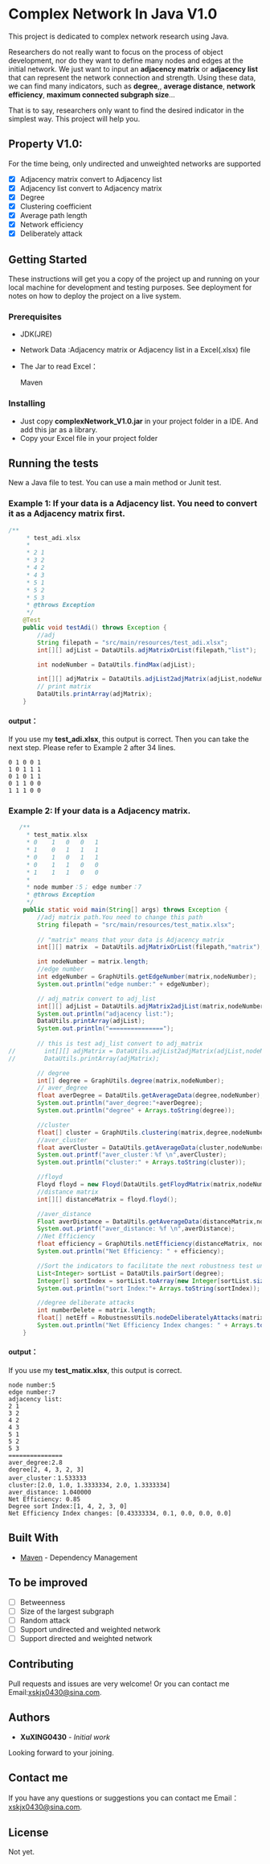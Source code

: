 

# Complex Network In Java V1.0

This project is dedicated to complex network research using Java.

Researchers do not really want to focus on the process of object development, nor do they want to define many nodes and edges at the initial network. We just want to input an **adjacency matrix** or **adjacency list** that can represent the network connection and strength. Using these data, we can find many indicators, such as **degree**,, **average distance**, **network efficiency**, **maximum connected subgraph size**... 

That is to say, researchers only want to find the desired indicator in the simplest way. This project will help you.

## Property  V1.0:

For the time being, only undirected and unweighted networks are supported

- [x] Adjacency matrix convert to Adjacency list
- [x] Adjacency list convert to Adjacency matrix
- [x] Degree
- [x] Clustering coefficient
- [x] Average path length
- [x] Network efficiency
- [x] Deliberately attack 

## Getting Started

These instructions will get you a copy of the project up and running on your local machine for development and testing purposes. See deployment for notes on how to deploy the project on a live system.

### Prerequisites

* JDK(JRE)

* Network Data :Adjacency matrix
  or Adjacency list in a Excel(.xlsx) file
  
* The Jar to read Excel：

  Maven 

### Installing

* Just copy **complexNetwork_V1.0.jar** in your project folder in a IDE. And add this jar as a library.  
* Copy your Excel file in your project folder

## Running the tests

New a Java file to test. You can use a main method or Junit test.

### Example 1: If your data is a  Adjacency list. You need to convert it as a  Adjacency matrix first.

```java
/**
     * test_adi.xlsx
     * 
     * 2 1
     * 3 2
     * 4 2
     * 4 3
     * 5 1
     * 5 2
     * 5 3
     * @throws Exception
     */
    @Test
    public void testAdi() throws Exception {
        //adj
        String filepath = "src/main/resources/test_adi.xlsx";
        int[][] adjList = DataUtils.adjMatrixOrList(filepath,"list");

        int nodeNumber = DataUtils.findMax(adjList);

        int[][] adjMatrix = DataUtils.adjList2adjMatrix(adjList,nodeNumber);
        // print matrix
        DataUtils.printArray(adjMatrix);
    }
```

#### output：

If you use my **test_adi.xlsx**, this output is correct. Then you can take the next step. Please refer to   Example 2 after 34 lines.

```
0 1 0 0 1 
1 0 1 1 1 
0 1 0 1 1 
0 1 1 0 0 
1 1 1 0 0
```



###  Example 2: If your data is a  Adjacency matrix.

```java
   /**
     * test_matix.xlsx
     * 0	1	0	0	1
     * 1	0	1	1	1
     * 0	1	0	1	1
     * 0	1	1	0	0
     * 1	1	1	0	0
     *
     * node mumber：5； edge number：7
     * @throws Exception
     */
    public static void main(String[] args) throws Exception {
        //adj matrix path.You need to change this path
        String filepath = "src/main/resources/test_matix.xlsx";
        
        // "matrix" means that your data is Adjacency matrix
        int[][] matrix  = DataUtils.adjMatrixOrList(filepath,"matrix");

        int nodeNumber = matrix.length;
        //edge number
        int edgeNumber = GraphUtils.getEdgeNumber(matrix,nodeNumber);
        System.out.println("edge number:" + edgeNumber);

        // adj_matrix convert to adj_list
        int[][] adjList = DataUtils.adjMatrix2adjList(matrix,nodeNumber);
        System.out.println("adjacency list:");
        DataUtils.printArray(adjList);
        System.out.println("===============");
        
        // this is test adj_list convert to adj_matrix
//        int[][] adjMatrix = DataUtils.adjList2adjMatrix(adjList,nodeNumber);
//        DataUtils.printArray(adjMatrix);

        // degree
        int[] degree = GraphUtils.degree(matrix,nodeNumber);
        // aver_degree
        float averDegree = DataUtils.getAverageData(degree,nodeNumber);
        System.out.println("aver_degree:"+averDegree);
        System.out.println("degree" + Arrays.toString(degree));

        //cluster
        float[] cluster = GraphUtils.clustering(matrix,degree,nodeNumber);
        //aver_cluster
        float averCluster = DataUtils.getAverageData(cluster,nodeNumber);
        System.out.printf("aver_cluster：%f \n",averCluster);
        System.out.println("cluster:" + Arrays.toString(cluster));

        //floyd
        Floyd floyd = new Floyd(DataUtils.getFloydMatrix(matrix,nodeNumber));
        //distance matrix
        int[][] distanceMatrix = floyd.floyd();

        //aver_distance
        Float averDistance = DataUtils.getAverageData(distanceMatrix,nodeNumber);
        System.out.printf("aver_distance: %f \n",averDistance);
        //Net Efficiency
        float efficiency = GraphUtils.netEfficiency(distanceMatrix, nodeNumber);
        System.out.println("Net Efficiency: " + efficiency);

        //Sort the indicators to facilitate the next robustness test under deliberate attacks
        List<Integer> sortList = DataUtils.pairSort(degree);
        Integer[] sortIndex = sortList.toArray(new Integer[sortList.size()]);
        System.out.println("sort Index:"+ Arrays.toString(sortIndex));

	    //degree deliberate attacks
        int numberDelete = matrix.length;
        float[] netEff = RobustnessUtils.nodeDeliberatelyAttacks(matrix,sortIndex,numberDelete,nodeNumber);
        System.out.println("Net Efficiency Index changes: " + Arrays.toString(netEff));
    }

```

#### output：

If you use my **test_matix.xlsx**, this output is correct.

```
node number:5
edge number:7
adjacency list:
2 1 
3 2 
4 2 
4 3 
5 1 
5 2 
5 3 
===============
aver_degree:2.8
degree[2, 4, 3, 2, 3]
aver_cluster：1.533333 
cluster:[2.0, 1.0, 1.3333334, 2.0, 1.3333334]
aver_distance: 1.040000 
Net Efficiency: 0.85
Degree sort Index:[1, 4, 2, 3, 0]
Net Efficiency Index changes: [0.43333334, 0.1, 0.0, 0.0, 0.0]
```

## Built With

- [Maven](https://maven.apache.org/) - Dependency Management

## To be improved

- [ ] Betweenness
- [ ] Size of the largest subgraph
- [ ] Random attack
- [ ] Support undirected and weighted network
- [ ] Support directed and weighted network

## Contributing

Pull requests and issues are very welcome! Or you can contact me Email:xskjx0430@sina.com.

## Authors

- **XuXING0430** - *Initial work* 

Looking forward to your joining.

## Contact me

If you have any questions or suggestions you can contact me Email： xskjx0430@sina.com.

## License

Not yet.

